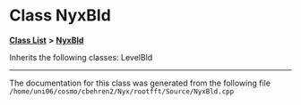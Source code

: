 
# Class NyxBld


[**Class List**](annotated.md) **>** [**NyxBld**](classNyxBld.md)








Inherits the following classes: LevelBld





















------------------------------
The documentation for this class was generated from the following file `/home/uni06/cosmo/cbehren2/Nyx/rootfft/Source/NyxBld.cpp`